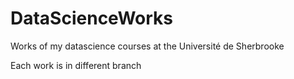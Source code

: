 # DataScienceWorks
Works of my datascience courses at the Université de Sherbrooke

Each work is in different branch
